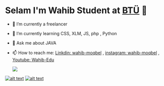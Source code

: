 # Selam I'm Wahib Student at  [BTÜ](https://btu.edu.tr/)  👋

- 🔭 I’m currently a freelancer
- 🌱 I’m currently learning CSS, XLM, JS, php , Python 
- 💬 Ask me about JAVA
- 📫 How to reach me: [Linkdin: wahib-moqbel](https://www.linkedin.com/in/wahib-moqbel-b5b7241ba) , [instagram: wahib-moqbel](https://www.instagram.com/wahib_hael/) ,  [Youtube: Wahib-Edu](http://shorturl.at/opsG9)

  <img src= 
"https://camo.githubusercontent.com/ffcbbe1dfca600112a808bb11b32f113ebd2bf315c976528d92c57cefcfb4262/68747470733a2f2f6769746875622d726561646d652d73746174732e76657263656c2e6170702f6170693f757365726e616d653d616e7572616768617a72612673686f775f69636f6e733d74727565267468656d653d7261646963616c">      



[![alt text][2.1]][2]
[![alt text][6.1]][6]

[2.1]: http://i.imgur.com/P3YfQoD.png (facebook icon with padding)
[6.1]: http://i.imgur.com/0o48UoR.png (github icon with padding)

[2.2]: http://i.imgur.com/fep1WsG.png (facebook icon without padding)
[6.2]: http://i.imgur.com/9I6NRUm.png (github icon without padding)

[2]: http://www.facebook.com/waheeb.hael
[6]: http://www.github.com/Wahib-eng




